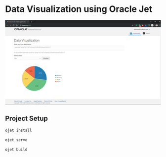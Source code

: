 # Data Visualization using Oracle Jet

![capture](./captures/Capture.PNG "preview")

## Project Setup

```sh
ojet install
```

```sh
ojet serve
```

```sh
ojet build
```
